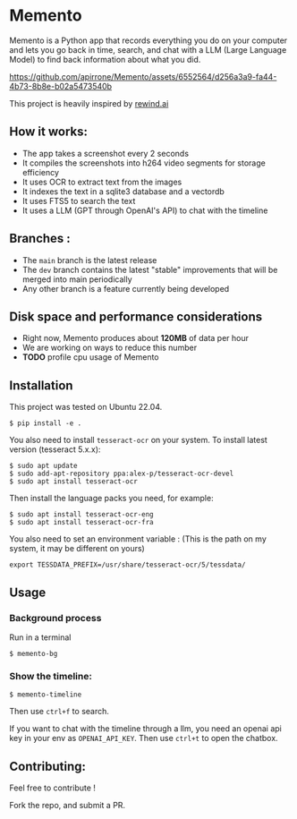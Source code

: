 # Memento

Memento is a Python app that records everything you do on your computer and lets you go back in time, search, and chat with a LLM (Large Language Model) to find back information about what you did.

https://github.com/apirrone/Memento/assets/6552564/d256a3a9-fa44-4b73-8b8e-b02a5473540b

This project is heavily inspired by [rewind.ai](https://rewind.ai/)

## How it works:
- The app takes a screenshot every 2 seconds
- It compiles the screenshots into h264 video segments for storage efficiency
- It uses OCR to extract text from the images
- It indexes the text in a sqlite3 database and a vectordb
- It uses FTS5 to search the text
- It uses a LLM (GPT through OpenAI's API) to chat with the timeline

## Branches :
- The `main` branch is the latest release
- The `dev` branch contains the latest "stable" improvements that will be merged into main periodically
- Any other branch is a feature currently being developed

## Disk space and performance considerations
- Right now, Memento produces about **120MB** of data per hour
- We are working on ways to reduce this number
- **TODO** profile cpu usage of Memento


## Installation

This project was tested on Ubuntu 22.04.

```console
$ pip install -e .
```

You also need to install `tesseract-ocr` on your system. To install latest version (tesseract 5.x.x):

```console
$ sudo apt update
$ sudo add-apt-repository ppa:alex-p/tesseract-ocr-devel
$ sudo apt install tesseract-ocr
```
Then install the language packs you need, for example:

```console
$ sudo apt install tesseract-ocr-eng
$ sudo apt install tesseract-ocr-fra
```

You also need to set an environment variable :
(This is the path on my system, it may be different on yours)
```console
export TESSDATA_PREFIX=/usr/share/tesseract-ocr/5/tessdata/
```

## Usage
### Background process
Run in a terminal  
```console
$ memento-bg
```

### Show the timeline:

```console
$ memento-timeline
```

Then use `ctrl+f` to search.

If you want to chat with the timeline through a llm, you need an openai api key in your env as `OPENAI_API_KEY`.
Then use `ctrl+t` to open the chatbox.
  
## Contributing: 
Feel free to contribute ! 

Fork the repo, and submit a PR.
